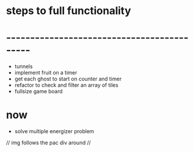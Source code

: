 # steps to full functionality
# -------------------------------------------

- tunnels
- implement fruit on a timer
- get each ghost to start on counter and timer
- refactor to check and filter an array of tiles
- fullsize game board

# now

- solve multiple energizer problem

// img follows the pac div around 
 //




